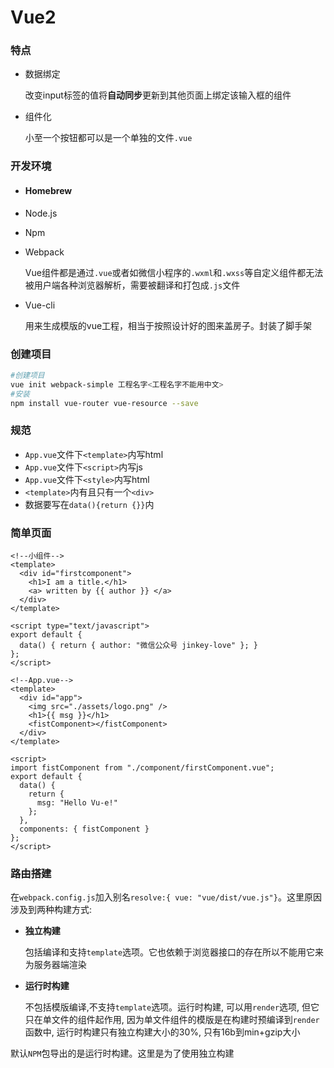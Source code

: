 # Vue2

### 特点

+ 数据绑定

  改变input标签的值将**自动同步**更新到其他页面上绑定该输入框的组件

+ 组件化

  小至一个按钮都可以是一个单独的文件`.vue`

### 开发环境

+ #### Homebrew

+ Node.js

+ Npm

+ Webpack

  Vue组件都是通过`.vue`或者如微信小程序的`.wxml`和`.wxss`等自定义组件都无法被用户端各种浏览器解析，需要被翻译和打包成`.js`文件

+ Vue-cli

  用来生成模版的vue工程，相当于按照设计好的图来盖房子。封装了脚手架

### 创建项目

```zsh
#创建项目
vue init webpack-simple 工程名字<工程名字不能用中文>
#安装
npm install vue-router vue-resource --save 
```

### 规范

+ `App.vue`文件下`<template>`内写html
+ `App.vue`文件下`<script>`内写js
+ `App.vue`文件下`<style>`内写html
+ `<template>`内有且只有一个`<div>`
+ 数据要写在`data(){return {}}`内

### 简单页面

```vue
<!--小组件-->
<template>
  <div id="firstcomponent">
    <h1>I am a title.</h1>
    <a> written by {{ author }} </a>
  </div>
</template>

<script type="text/javascript">
export default {
  data() { return { author: "微信公众号 jinkey-love" }; }
};
</script>

<!--App.vue-->
<template>
  <div id="app">
    <img src="./assets/logo.png" />
    <h1>{{ msg }}</h1>
    <fistComponent></fistComponent>
  </div>
</template>

<script>
import fistComponent from "./component/firstComponent.vue";
export default {
  data() {
    return {
      msg: "Hello Vu-e!"
    };
  },
  components: { fistComponent }
};
</script>
```

### 路由搭建

在`webpack.config.js`加入别名`resolve:{ vue: "vue/dist/vue.js"}`。这里原因涉及到两种构建方式:

+ **独立构建**

  包括编译和支持`template`选项。它也依赖于浏览器接口的存在所以不能用它来为服务器端渲染

+ **运行时构建**

  不包括模版编译,不支持`template`选项。运行时构建, 可以用`render`选项, 但它只在单文件的组件起作用, 因为单文件组件的模版是在构建时预编译到`render`函数中, 运行时构建只有独立构建大小的30%, 只有16b到min+gzip大小

默认`NPM`包导出的是运行时构建。这里是为了使用独立构建

